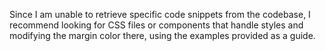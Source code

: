 Since I am unable to retrieve specific code snippets from the codebase, I recommend looking for CSS files or components that handle styles and modifying the margin color there, using the examples provided as a guide.